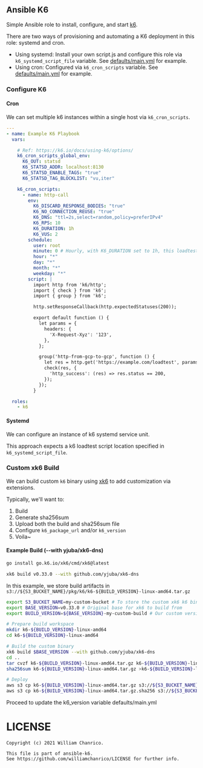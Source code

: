## Ansible K6

Simple Ansible role to install, configure, and start [k6](https://k6.io/).

There are two ways of provisioning and automating a K6 deployment in this role: systemd and cron.

* Using systemd: Install your own script.js and configure this role via `k6_systemd_script_file` variable. See [defaults/main.yml](./defaults/main.yml) for example.
* Using cron: Configured via `k6_cron_scripts` variable. See [defaults/main.yml](./defaults/main.yml) for example.

### Configure K6

#### Cron

We can set multiple k6 instances within a single host via `k6_cron_scripts`.

```yaml
---
- name: Example K6 Playbook
  vars:

    # Ref: https://k6.io/docs/using-k6/options/
    k6_cron_scripts_global_env:
      K6_OUT: statsd
      K6_STATSD_ADDR: localhost:8130
      K6_STATSD_ENABLE_TAGS: "true"
      K6_STATSD_TAG_BLOCKLIST: "vu,iter"

    k6_cron_scripts:
      - name: http-call
        env:
          K6_DISCARD_RESPONSE_BODIES: "true"
          K6_NO_CONNECTION_REUSE: "true"
          K6_DNS: "ttl=2s,select=random,policy=preferIPv4"
          K6_RPS: 10
          K6_DURATION: 1h
          K6_VUS: 2
        schedule:
          user: root
          minute: 0 # Hourly, with K6_DURATION set to 1h, this loadtest will run forever
          hour: "*"
          day: "*"
          month: "*"
          weekday: "*"
        script: |
          import http from 'k6/http';
          import { check } from 'k6';
          import { group } from 'k6';

          http.setResponseCallback(http.expectedStatuses(200));

          export default function () {
            let params = {
              headers: {
                'X-Request-Xyz': '123',
              },
            };

            group('http-from-gcp-to-gcp', function () {
              let res = http.get('https://example.com/loadtest', params);
              check(res, {
                'http_success': (res) => res.status == 200,
              });
            });
          }

  roles:
    - k6
```

#### Systemd

We can configure an instance of k6 systemd service unit.

This approach expects a k6 loadtest script location specified in `k6_systemd_script_file`.

### Custom xk6 Build

We can build custom `k6` binary using [xk6](https://k6.io/blog/extending-k6-with-xk6/) to add customization via extensions.

Typically, we'll want to:
1. Build
2. Generate sha256sum
3. Upload both the build and sha256sum file
4. Configure `k6_package_url` and/or `k6_version`
5. Voila~

#### Example Build (--with yjuba/xk6-dns)

```sh
go install go.k6.io/xk6/cmd/xk6@latest

xk6 build v0.33.0 --with github.com/yjuba/xk6-dns
```

In this example, we store build artifacts in `s3://${S3_BUCKET_NAME}/pkg/k6/k6-${BUILD_VERSION}-linux-amd64.tar.gz`

```sh
export S3_BUCKET_NAME=my-custom-bucket # To store the custom xk6 k6 binaries
export BASE_VERSION=v0.33.0 # Original base for xk6 to build from
export BUILD_VERSION=${BASE_VERSION}-my-custom-build # Our custom version

# Prepare build workspace
mkdir k6-${BUILD_VERSION}-linux-amd64
cd k6-${BUILD_VERSION}-linux-amd64

# Build the custom binary
xk6 build $BASE_VERSION --with github.com/yjuba/xk6-dns
cd ..
tar cvzf k6-${BUILD_VERSION}-linux-amd64.tar.gz k6-${BUILD_VERSION}-linux-amd64
sha256sum k6-${BUILD_VERSION}-linux-amd64.tar.gz >k6-${BUILD_VERSION}-linux-amd64.tar.gz.sha256

# Deploy
aws s3 cp k6-${BUILD_VERSION}-linux-amd64.tar.gz s3://${S3_BUCKET_NAME}/pkg/k6/
aws s3 cp k6-${BUILD_VERSION}-linux-amd64.tar.gz.sha256 s3://${S3_BUCKET_NAME}/pkg/k6/
```

Proceed to update the k6_version variable defaults/main.yml

# LICENSE

```
Copyright (c) 2021 William Chanrico.

This file is part of ansible-k6.
See https://github.com/williamchanrico/LICENSE for further info.
```
